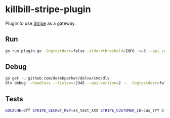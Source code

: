 killbill-stripe-plugin
======================

Plugin to use [Stripe](https://stripe.com/) as a gateway.

Run
---

```bash
go run plugin.go -logtostderr=false -stderrthreshold=INFO -v=3 --api_secret_key=sk_test_XXX
```

Debug
-----

```bash
go get -u github.com/derekparker/delve/cmd/dlv
dlv debug --headless --listen=:2345 --api-version=2 -- -logtostderr=false -stderrthreshold=INFO -v=3 --api_secret_key=sk_test_XXX
```

Tests
-----

```bash
GOCACHE=off STRIPE_SECRET_KEY=sk_test_XXX STRIPE_CUSTOMER_ID=cus_YYY STRIPE_TOKEN=tok_mastercard go test -test.v ./...
```
